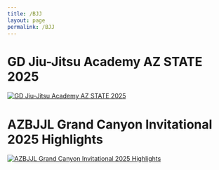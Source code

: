 ```yaml
---
title: /BJJ
layout: page
permalink: /BJJ
---
```


# GD Jiu-Jitsu Academy AZ STATE 2025
[![GD Jiu-Jitsu Academy AZ STATE 2025](https://img.youtube.com/vi/uLC9I8R71SY/hqdefault.jpg)](https://www.youtube.com/watch?v=uLC9I8R71SY)

# AZBJJL Grand Canyon Invitational 2025 Highlights
[![AZBJJL Grand Canyon Invitational 2025 Highlights](https://img.youtube.com/vi/470obK0NSgM/hqdefault.jpg)](https://www.youtube.com/watch?v=470obK0NSgM)
